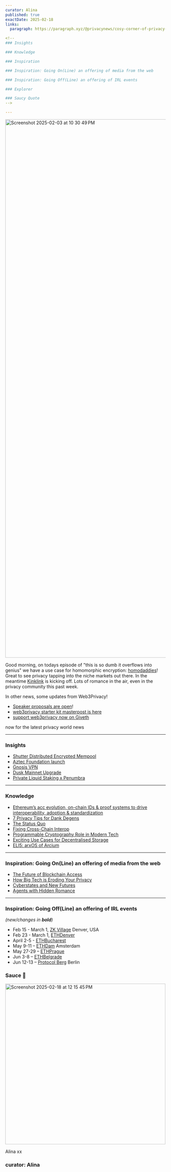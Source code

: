 ```yaml
---
curator: Alina
published: true
exactDate: 2025-02-18
links:
  paragraph: https://paragraph.xyz/@privacynews/cosy-corner-of-privacy-1

<!--
### Insights

### Knowledge

### Inspiration

### Inspiration: Going On(Line) an offering of media from the web

### Inspiration: Going Off(Line) an offering of IRL events 

### Explorer 

### Saucy Quote
-->

---
```

<img width="1686" alt="Screenshot 2025-02-03 at 10 30 49 PM" src="https://github.com/user-attachments/assets/317c5722-510b-40ff-88bd-ee5b8c1690e7" />

Good morning, on todays episode of "this is so dumb it overflows into genius" we have a use case for homomorphic encryption: [homodaddies](https://x.com/sunscreentech/status/1890065055032701015?s=46)! 
Great to see privacy tapping into the niche markets out there. In the meantime [Kinklink](https://x.com/kinklink_ai/status/1890410205365543208) is kicking off. Lots of romance in the air, even in the privacy community this past week.

In other news, some updates from Web3Privacy! 
- [Speaker proposals are open](https://x.com/web3privacy/status/1891803413408563648)!
- [web3privacy starter kit masterpost is here](https://x.com/web3privacy/status/1880239862399279121)
- [support web3privacy now on Giveth](https://giveth.io/project/web3privacy-now-advocating-for-digital-privacy)

now for the latest privacy world news

---

### Insights
- [Shutter Distributed Encrypted Mempool](https://ethresear.ch/t/the-road-towards-a-distributed-encrypted-mempool-on-ethereum/21717)
- [Aztec Foundation launch](https://aztec.network/blog/aztec-foundation-launches-to-accelerate-vision-of-programmable-privacy)
- [Gnosis VPN](https://gnosisvpn.com/)
- [Dusk Mainnet Upgrade](https://x.com/duskfoundation/status/1890427683630150085?s=46)
- [Private Liquid Staking x Penumbra](https://x.com/penumbrazone/status/1891573200191963548)

---

### Knowledge
- [Ethereum’s acc evolution, on-chain IDs & proof systems to drive interoperability, adoption & standardization](https://ethresear.ch/t/combining-on-chain-identifiers-and-proof-system-to-streamline-data-processing-across-modular-networks/21753)
- [7 Privacy Tips for Dank Degens](https://medium.com/@Railgun_Project/what-is-crypto-privacy-how-railgun-can-help-7-privacy-tips-for-dank-degens-cce294c6fc70)
- [The Status Quo](https://dark.fi/insights/the-status-quo.html)
- [Fixing Cross-Chain Interop](https://medium.com/@espressosys/fixing-cross-chain-interop-from-confirmations-to-composability-6d14cf48d8ab)
- [Programmable Cryptography Role in Modern Tech](https://arpa.medium.com/decrypting-the-future-programmable-cryptography-and-its-role-in-modern-tech-56604eb5f63c)
- [Exciting Use Cases for Decentralised Storage](https://blog.codex.storage/exciting-use-cases-for-decentralised-storage-in-2025-and-beyond/)
- [ELI5: arxOS of Arcium](https://www.arcium.com/articles/eli5-arxos)

---

### Inspiration: Going On(Line) an offering of media from the web
- [The Future of Blockchain Access](https://www.youtube.com/watch?v=yvnm2vfvjAw)
- [How Big Tech is Eroding Your Privacy](https://www.youtube.com/watch?v=oihlQFgRZcw)
- [Cyberstates and New Futures](https://x.com/Logos_network/status/1889370641981133077)
- [Agents with Hidden Romance](https://x.com/tenprotocol/status/1890409732651069817)

---

### Inspiration: Going Off(Line) an offering of IRL events 
*(new/changes in **bold**)*

* Feb 15 - March 1, [ZK Village](https://www.zklab.systems/zkai-village) Denver, USA
* Feb 23 - March 1, [ETHDenver](https://www.ethdenver.com/)
* April 2-5 - [ETHBucharest](https://x.com/ethbucharest_?s=21)
* May 9-11 – [ETHDam](https://www.ethdam.com/) Amsterdam
* May 27-29 – [ETHPrague](https://ethprague.com/)
* Jun 3-8 – [ETHBelgrade](https://ethbelgrade.rs/)
* Jun 12-13 – [Protocol Berg](https://protocol.berlin/) Berlin


### Sauce 🥫

<img width="503" alt="Screenshot 2025-02-18 at 12 15 45 PM" src="https://github.com/user-attachments/assets/7b7d1f36-5afe-48cf-a12a-e5490a8adfa2" />


Alina xx

### curator: Alina
